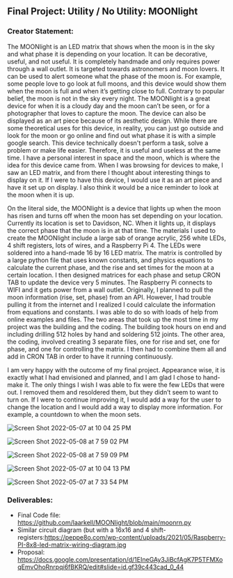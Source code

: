 ## Final Project: Utility / No Utility: MOONlight

### Creator Statement:


The MOONlight is an LED matrix that shows when the moon is in the sky and what phase it is depending on your location. It can be decorative, useful, and not useful. It is completely handmade and only requires power through a wall outlet. It is targeted towards astronomers and moon lovers. It can be used to alert someone what the phase of the moon is. For example, some people love to go look at full moons, and this device would show them when the moon is full and when it’s getting close to full. Contrary to popular belief, the moon is not in the sky every night. The MOONlight is a great device for when it is a cloudy day and the moon can’t be seen, or for a photographer that loves to capture the moon. The device can also be displayed as an art piece because of its aesthetic design. While there are some theoretical uses for this device, in reality, you can just go outside and look for the moon or go online and find out what phase it is with a simple google search. This device technically doesn't perform a task, solve a problem or make life easier. Therefore, it is useful and useless at the same time. I have a personal interest in space and the moon, which is where the idea for this device came from. When I was browsing for devices to make, I saw an LED matrix, and from there I thought about interesting things to display on it. If I were to have this device, I would use it as an art piece and have it set up on display. I also think it would be a nice reminder to look at the moon when it is up. 


On the literal side, the MOONlight is a device that lights up when the moon has risen and turns off when the moon has set depending on your location. Currently its location is set to Davidson, NC. When it lights up, it displays the correct phase that the moon is in at that time. The materials I used to create the MOONlight include a large sab of orange acrylic, 256 white LEDs, 4 shift registers, lots of wires, and a Raspberry Pi 4. The LEDs were soldered into a hand-made 16 by 16 LED matrix.  The matrix is controlled by a large python file that uses known constants, and physics equations to calculate the current phase, and the rise and set times for the moon at a certain location. I then designed matrices for each phase and setup CRON TAB to update the device very 5 minutes. The Raspberry Pi connects to WIFI and it gets power from a wall outlet. Originally, I planned to pull the moon information (rise, set, phase) from an API. However, I had trouble pulling it from the internet and I realized I could calculate the information from equations and constants. I was able to do so with loads of help from online examples and files. The two areas that took up the most time in my project was the building and the coding. The building took hours on end and including drilling 512 holes by hand and soldering 512 joints. The other area, the coding, involved creating 3 separate files, one for rise and set, one for phase, and one for controlling the matrix. I then had to combine them all and add in CRON TAB in order to have it running continuously. 


I am very happy with the outcome of my final project. Appearance wise, it is exactly what I had envisioned and planned, and I am glad I chose to hand-make it. The only things I wish I was able to fix were the few LEDs that were out. I removed them and resoldered them, but they didn’t seem to want to turn on. If I were to continue improving it, I would add a way for the user to change the location and I would add a way to display more information. For example, a countdown to when the moon sets.


![Screen Shot 2022-05-07 at 10 04 25 PM](https://user-images.githubusercontent.com/70282901/167278703-309575a7-3133-46d0-a1ee-023986c9c22e.png)

![Screen Shot 2022-05-08 at 7 59 02 PM](https://user-images.githubusercontent.com/70282901/167321178-3f4ffb2e-3752-4bbf-a517-ebf945cc6b59.png)

![Screen Shot 2022-05-08 at 7 59 09 PM](https://user-images.githubusercontent.com/70282901/167321230-dae6f48a-7d85-4c4c-9890-0fa0ea246d57.png)

![Screen Shot 2022-05-07 at 10 04 13 PM](https://user-images.githubusercontent.com/70282901/167278706-d0b55ef4-61c5-46ce-a024-3b1e26245538.png)

![Screen Shot 2022-05-07 at 7 33 54 PM](https://user-images.githubusercontent.com/70282901/167275356-b784987d-ebb8-4b42-962e-de595eef7ac2.png)


### Deliverables:
- Final Code file: https://github.com/laarkell/MOONlight/blob/main/moonrn.py
- Similar circuit diagram (but with a 16x16 and 4 shift-registers:https://peppe8o.com/wp-content/uploads/2021/05/Raspberry-PI-8x8-led-matrix-wiring-diagram.jpg 
- Proposal: https://docs.google.com/presentation/d/1EIneGAy3JiBcfAgK7P5TFMXoqEmvOhoRnrpqi6fBKRQ/edit#slide=id.gf39c443cad_0_44
